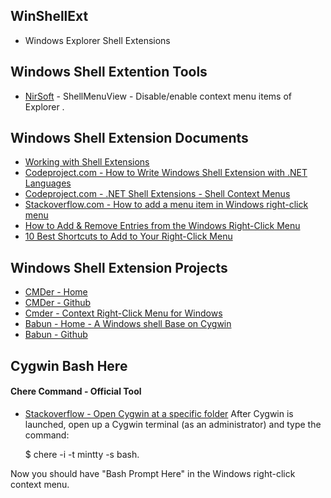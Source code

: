 ## WinShellExt
- Windows Explorer Shell Extensions

## Windows Shell Extention Tools
- [NirSoft](http://www.nirsoft.net/utils/shell_menu_view.html) - ShellMenuView - Disable/enable context menu items of Explorer .

## Windows Shell Extension Documents
- [Working with Shell Extensions](https://docs.microsoft.com/en-us/windows/desktop/shell/shell-exts)
- [Codeproject.com - How to Write Windows Shell Extension with .NET Languages](https://www.codeproject.com/Articles/174369/How-to-Write-Windows-Shell-Extension-with-NET-Lang)
- [Codeproject.com - .NET Shell Extensions - Shell Context Menus](https://www.codeproject.com/Articles/512956/NET-Shell-Extensions-Shell-Context-Menus)
- [Stackoverflow.com - How to add a menu item in Windows right-click menu](https://stackoverflow.com/questions/18309300/how-to-add-a-menu-item-in-windows-right-click-menu)
- [How to Add & Remove Entries from the Windows Right-Click Menu](https://www.makeuseof.com/tag/how-to-add-remove-entries-from-the-right-click-menu/)
- [10 Best Shortcuts to Add to Your Right-Click Menu](https://www.makeuseof.com/tag/10-best-shortcuts-add-right-click-menu/)

## Windows Shell Extension Projects
- [CMDer - Home](http://cmder.net/)
- [CMDer - Github](https://github.com/cmderdev/cmder)
- [Cmder - Context Right-Click Menu for Windows](https://gist.github.com/jojobyte/66c8346ed8948b9b395f)
- [Babun - Home - A Windows shell Base on Cygwin](http://babun.github.io/)
- [Babun - Github](https://github.com/babun/babun)

## Cygwin Bash Here
#### Chere Command - Official Tool
- [Stackoverflow - Open Cygwin at a specific folder](https://stackoverflow.com/questions/9637601/open-cygwin-at-a-specific-folder)
After Cygwin is launched, open up a Cygwin terminal (as an administrator) and type the command:

    $ chere -i -t mintty -s bash.

Now you should have "Bash Prompt Here" in the Windows right-click context menu.
